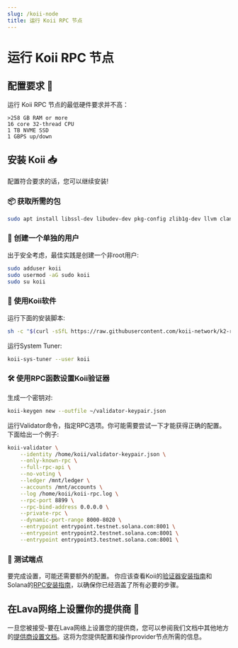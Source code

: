 ```yaml
---
slug: /koii-node
title: 运行 Koii RPC 节点
---
```


# 运行 Koii RPC 节点

## 配置要求 📄 

运行 Koii RPC 节点的最低硬件要求并不高：

    >258 GB RAM or more
    16 core 32-thread CPU
    1 TB NVME SSD
    1 GBPS up/down

## 安装 Koii 📥

配置符合要求的话，您可以继续安装!

### 📦 获取所需的包

```bash
sudo apt install libssl-dev libudev-dev pkg-config zlib1g-dev llvm clang
```

### 👤 创建一个单独的用户

出于安全考虑，最佳实践是创建一个非root用户:

```bash
sudo adduser koii
sudo usermod -aG sudo koii
sudo su koii
```

### 💾 使用Koii软件

运行下面的安装脚本:

```bash
sh -c "$(curl -sSfL https://raw.githubusercontent.com/koii-network/k2-release/master/k2-install-init_v1.14.19.sh)"
```

运行System Tuner:

```bash
koii-sys-tuner --user koii
```

### 🛠️ 使用RPC函数设置Koii验证器

生成一个密钥对:

```bash
koii-keygen new --outfile ~/validator-keypair.json
```

运行Validator命令，指定RPC选项。你可能需要尝试一下才能获得正确的配置。下面给出一个例子:

```bash
koii-validator \
    --identity /home/koii/validator-keypair.json \
    --only-known-rpc \
    --full-rpc-api \
    --no-voting \
    --ledger /mnt/ledger \
    --accounts /mnt/accounts \
    --log /home/koii/koii-rpc.log \
    --rpc-port 8899 \
    --rpc-bind-address 0.0.0.0 \
    --private-rpc \
    --dynamic-port-range 8000-8020 \
    --entrypoint entrypoint.testnet.solana.com:8001 \
    --entrypoint entrypoint2.testnet.solana.com:8001 \
    --entrypoint entrypoint3.testnet.solana.com:8001 \
```

### 🧪 测试端点

要完成设置，可能还需要额外的配置。
你应该查看Koii的[验证器安装指南](https://docs.koii.network/run-a-node/k2-validators/validator-setup)和Solana的[RPC安装指南](https://docs.solana.com/validator/get-started/setup-an-rpc-node)，以确保你已经涵盖了所有必要的步骤。


## 在Lava网络上设置你的提供商 🌋

一旦您被接受-要在Lava网络上设置您的提供商，您可以参阅我们文档中其他地方的[提供商设置文档](https://docs.lavanet.xyz/provider-setup?utm_source=running-a-solana-rpc-node&utm_medium=docs&utm_campaign=solana-pre-grant)。这将为您提供配置和操作provider节点所需的信息。
